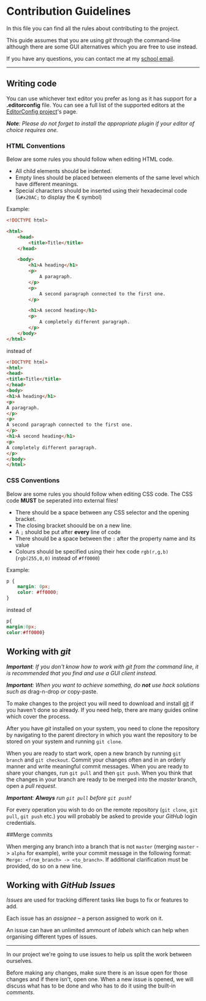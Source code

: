 # Contribution Guidelines

In this file you can find all the rules about contributing to the project.

This guide assumes that you are using *git* through the command-line although there are some GUI alternatives which you are free to use instead.

If you have any questions, you can contact me at my [school email](mailto:eiribarev@codingburgas.bg).

---
## Writing code

You can use whichever text editor you prefer as long as it has support for a **.editorconfig** file. You can see a full list of the supported editors at the [EditorConfig project](https://editorconfig.org)'s page.

***Note**: Please do not forget to install the appropriate plugin if your editor of choice requires one.*

### HTML Conventions

Below are some rules you should follow when editing HTML code.

- All child elements should be indented.
- Empty lines should be placed between elements of the same level which have different meanings.
- Special characters should be inserted using their hexadecimal code (``&#x20AC;`` to display the &#x20AC; symbol)

Example:
```html
<!DOCTYPE html>

<html>
	<head>
		<title>Title</title>
	</head>

	<body>
		<h1>A heading</h1>
		<p>
			A paragraph.
		</p>
		<p>
			A second paragraph connected to the first one.
		</p>

		<h1>A second heading</h1>
		<p>
			A completely different paragraph.
		</p>
	</body>
</html>
```
instead of
```html
<!DOCTYPE html>
<html>
<head>
<title>Title</title>
</head>
<body>
<h1>A heading</h1>
<p>
A paragraph.
</p>
<p>
A second paragraph connected to the first one.
</p>
<h1>A second heading</h1>
<p>
A completely different paragraph.
</p>
</body>
</html>
```

### CSS Conventions
Below are some rules you should follow when editing CSS code. The CSS code **MUST** be seperated into external files!

- There should be a space between any CSS selector and the opening bracket.
- The closing bracket shoould be on a new line.
- A `;` should be put after **every** line of code
- There should be a space between the `:` after the property name and its value
- Colours should be specified using their hex code ``rgb(r,g,b)`` (``rgb(255,0,0)`` instead of ``#ff0000``)

Example:
```css
p {
	margin: 0px;
	color: #ff0000;
}
```
instead of
```css
p{
margin:0px;
color:#ff0000}
```

## Working with *git*

***Important**: If you don't know how to work with *git* from the command line, it is recommended that you find and use a GUI client instead.*

***Important**: When you want to achieve something, do **not** use hack solutions such as* drag-n-drop *or* copy-paste.

To make changes to the project you will need to download and install [git](https://git-scm.com) if you haven't done so already. If you need help, there are many guides online which cover the process.

After you have *git* installed on your system, you need to clone the repository by navigating to the parent directory in which you want the repository to be stored on your system and running `git clone`.

When you are ready to start work, open a new branch by running `git branch` and `git checkout`. Commit your changes often and in an orderly manner and write meaningful commit messages. When you are ready to share your changes, run `git pull` and then `git push`. When you think that the changes in your branch are ready to be merged into the *master* branch, open a *pull request*.

***Important**: **Always** run `git pull` before `git push`!*

For every operation you wish to do on the remote repository (`git clone`, `git pull`, `git push` etc.) you will probably be asked to provide your *GitHub* login credentials.

##Merge commits

When merging any branch into a branch that is not `master` (merging `master` -> `alpha` for example), write your commit message in the following format: `Merge: <from_branch> -> <to_branch>`. If additional clarification must be provided, do so on a new line.

## Working with *GitHub Issues*

*Issues* are used for tracking different tasks like bugs to fix or features to add.

Each issue has an *assignee* – a person assigned to work on it.

An issue can have an unlimited ammount of *labels* which can help when organising different types of issues.

---
In our project we're going to use issues to help us split the work between ourselves.

Before making any changes, make sure there is an issue open for those changes and if there isn't, open one. When a new issue is opened, we will discuss what has to be done and who has to do it using the built-in *comments*.
